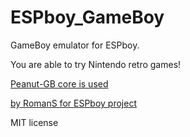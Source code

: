 # ESPboy_GameBoy

GameBoy emulator for ESPboy. 

You are able to try Nintendo retro games! 

[Peanut-GB core is used](https://github.com/deltabeard/Peanut-GB)

[by RomanS for ESPboy project](https://hackaday.io/project/164830-espboy-games-iot-stem-for-education-fun)

MIT license

